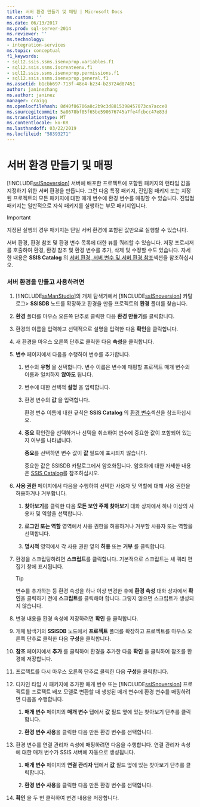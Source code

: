 ```yaml
---
title: 서버 환경 만들기 및 매핑 | Microsoft Docs
ms.custom: ''
ms.date: 06/13/2017
ms.prod: sql-server-2014
ms.reviewer: ''
ms.technology:
- integration-services
ms.topic: conceptual
f1_keywords:
- sql12.ssis.ssms.isenvprop.variables.f1
- sql12.ssis.ssms.iscreateenv.f1
- sql12.ssis.ssms.isenvprop.permissions.f1
- sql12.ssis.ssms.isenvprop.general.f1
ms.assetid: b1cbb697-713f-48e4-b234-b23724d87451
author: janinezhang
ms.author: janinez
manager: craigg
ms.openlocfilehash: 8d40f86706a8c2b9c3d8815398457073ca7acce0
ms.sourcegitcommit: 5a8678bf85f65be590676745a7fe4fcbcc47e83d
ms.translationtype: MT
ms.contentlocale: ko-KR
ms.lasthandoff: 03/22/2019
ms.locfileid: "58393271"
---
```

# <a name="create-and-map-a-server-environment"></a>서버 환경 만들기 및 매핑
  [!INCLUDE[ssISnoversion](../includes/ssisnoversion-md.md)] 서버에 배포한 프로젝트에 포함된 패키지의 런타임 값을 지정하기 위한 서버 환경을 만듭니다. 그런 다음 특정 패키지, 진입점 패키지 또는 지정된 프로젝트의 모든 패키지에 대한 매개 변수에 환경 변수를 매핑할 수 있습니다. 진입점 패키지는 일반적으로 자식 패키지를 실행하는 부모 패키지입니다.  
  
> [!IMPORTANT]  
>  지정된 실행의 경우 패키지는 단일 서버 환경에 포함된 값만으로 실행할 수 있습니다.  
  
 서버 환경, 환경 참조 및 환경 변수 목록에 대한 뷰를 쿼리할 수 있습니다. 저장 프로시저를 호출하여 환경, 환경 참조 및 환경 변수를 추가, 삭제 및 수정할 수도 있습니다. 자세한 내용은 **SSIS Catalog** 의 [서버 환경, 서버 변수 및 서버 환경 참조](catalog/ssis-catalog.md)섹션을 참조하십시오.  
  
### <a name="to-create-and-use-a-server-environment"></a>서버 환경을 만들고 사용하려면  
  
1.  [!INCLUDE[ssManStudio](../includes/ssmanstudio-md.md)]의 개체 탐색기에서 [!INCLUDE[ssISnoversion](../includes/ssisnoversion-md.md)] 카탈로그> **SSISDB** 노드를 확장하고 환경을 만들 프로젝트의 **환경** 폴더를 찾습니다.  
  
2.  **환경** 폴더를 마우스 오른쪽 단추로 클릭한 다음 **환경 만들기**를 클릭합니다.  
  
3.  환경의 이름을 입력하고 선택적으로 설명을 입력한 다음 **확인**을 클릭합니다.  
  
4.  새 환경을 마우스 오른쪽 단추로 클릭한 다음 **속성**을 클릭합니다.  
  
5.  **변수** 페이지에서 다음을 수행하여 변수를 추가합니다.  
  
    1.  변수의 **유형** 을 선택합니다. 변수 이름은 변수에 매핑할 프로젝트 매개 변수의 이름과 일치하지 **않아도** 됩니다.  
  
    2.  변수에 대한 선택적 **설명** 을 입력합니다.  
  
    3.  환경 변수의 **값** 을 입력합니다.  
  
         환경 변수 이름에 대한 규칙은 **SSIS Catalog** 의 [환경 변수](catalog/ssis-catalog.md)섹션을 참조하십시오.  
  
    4.  **중요** 확인란을 선택하거나 선택을 취소하여 변수에 중요한 값이 포함되어 있는지 여부를 나타냅니다.  
  
         **중요**를 선택하면 변수 값이 **값** 필드에 표시되지 않습니다.  
  
         중요한 값은 SSISDB 카탈로그에서 암호화됩니다. 암호화에 대한 자세한 내용은 [SSIS Catalog](catalog/ssis-catalog.md)를 참조하십시오.  
  
6.  **사용 권한** 페이지에서 다음을 수행하여 선택한 사용자 및 역할에 대해 사용 권한을 허용하거나 거부합니다.  
  
    1.  **찾아보기**를 클릭한 다음 **모든 보안 주체 찾아보기** 대화 상자에서 하나 이상의 사용자 및 역할을 선택합니다.  
  
    2.  **로그인 또는 역할** 영역에서 사용 권한을 허용하거나 거부할 사용자 또는 역할을 선택합니다.  
  
    3.  **명시적** 영역에서 각 사용 권한 옆의 **허용** 또는 **거부** 를 클릭합니다.  
  
7.  환경을 스크립팅하려면 **스크립트**를 클릭합니다. 기본적으로 스크립트는 새 쿼리 편집기 창에 표시됩니다.  
  
    > [!TIP]  
    >  변수를 추가하는 등 환경 속성을 하나 이상 변경한 후에 **환경 속성** 대화 상자에서 **확인**을 클릭하기 전에 **스크립트**를 클릭해야 합니다. 그렇지 않으면 스크립트가 생성되지 않습니다.  
  
8.  변경 내용을 환경 속성에 저장하려면 **확인** 을 클릭합니다.  
  
9. 개체 탐색기의 **SSISDB** 노드에서 **프로젝트** 폴더를 확장하고 프로젝트를 마우스 오른쪽 단추로 클릭한 다음 **구성**을 클릭합니다.  
  
10. **참조** 페이지에서 **추가** 를 클릭하여 환경을 추가한 다음 **확인** 을 클릭하여 참조를 환경에 저장합니다.  
  
11. 프로젝트를 다시 마우스 오른쪽 단추로 클릭한 다음 **구성**을 클릭합니다.  
  
12. 디자인 타임 시 패키지에 추가한 매개 변수 또는 [!INCLUDE[ssISnoversion](../includes/ssisnoversion-md.md)] 프로젝트를 프로젝트 배포 모델로 변환할 때 생성된 매개 변수에 환경 변수를 매핑하려면 다음을 수행합니다.  
  
    1.  **매개 변수** 페이지의 **매개 변수** 탭에서 **값** 필드 옆에 있는 찾아보기 단추를 클릭합니다.  
  
    2.  **환경 변수 사용**을 클릭한 다음 만든 환경 변수를 선택합니다.  
  
13. 환경 변수를 연결 관리자 속성에 매핑하려면 다음을 수행합니다. 연결 관리자 속성에 대한 매개 변수가 SSIS 서버에 자동으로 생성됩니다.  
  
    1.  **매개 변수** 페이지의 **연결 관리자** 탭에서 **값** 필드 옆에 있는 찾아보기 단추를 클릭합니다.  
  
    2.  **환경 변수 사용**을 클릭한 다음 만든 환경 변수를 선택합니다.  
  
14. **확인** 을 두 번 클릭하여 변경 내용을 저장합니다.  
  
  
